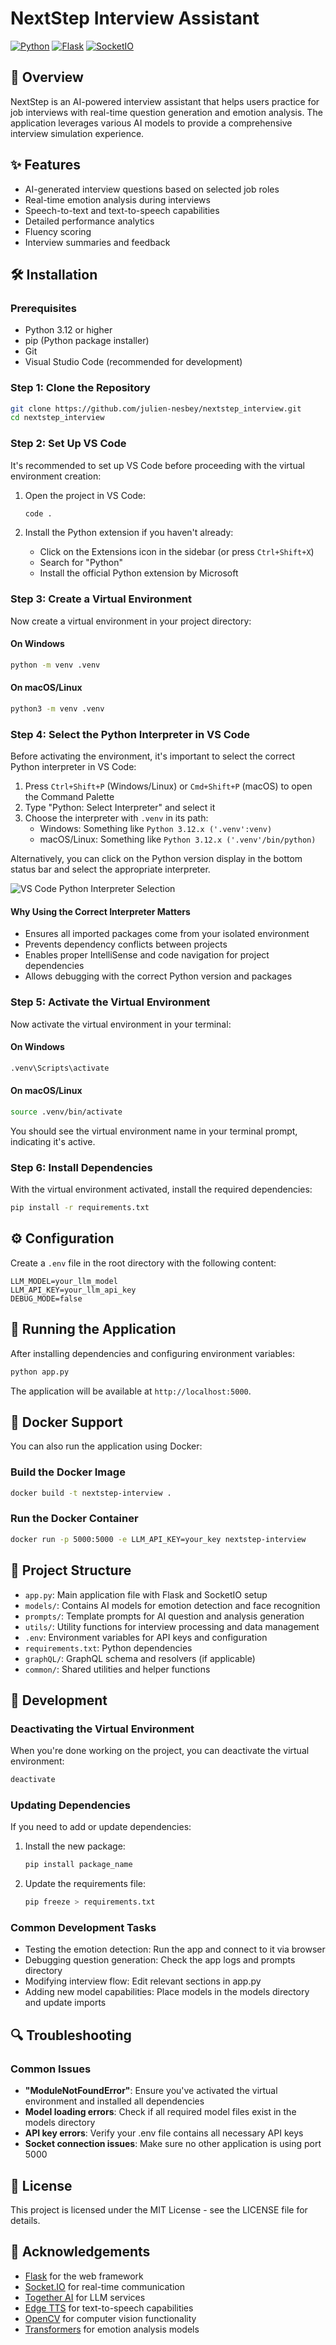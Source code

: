 # NextStep Interview Assistant

[![Python](https://img.shields.io/badge/Python-3.12-blue.svg)](https://www.python.org/)
[![Flask](https://img.shields.io/badge/Flask-3.1.0-green.svg)](https://flask.palletsprojects.com/)
[![SocketIO](https://img.shields.io/badge/SocketIO-5.5.1-red.svg)](https://socket.io/)

## 🚀 Overview

NextStep is an AI-powered interview assistant that helps users practice for job interviews with real-time question generation and emotion analysis. The application leverages various AI models to provide a comprehensive interview simulation experience.

## ✨ Features

- AI-generated interview questions based on selected job roles
- Real-time emotion analysis during interviews
- Speech-to-text and text-to-speech capabilities
- Detailed performance analytics
- Fluency scoring
- Interview summaries and feedback

## 🛠️ Installation

### Prerequisites

- Python 3.12 or higher
- pip (Python package installer)
- Git
- Visual Studio Code (recommended for development)

### Step 1: Clone the Repository

```bash
git clone https://github.com/julien-nesbey/nextstep_interview.git
cd nextstep_interview
```

### Step 2: Set Up VS Code

It's recommended to set up VS Code before proceeding with the virtual environment creation:

1. Open the project in VS Code:

   ```bash
   code .
   ```

2. Install the Python extension if you haven't already:
   - Click on the Extensions icon in the sidebar (or press `Ctrl+Shift+X`)
   - Search for "Python"
   - Install the official Python extension by Microsoft

### Step 3: Create a Virtual Environment

Now create a virtual environment in your project directory:

#### On Windows

```bash
python -m venv .venv
```

#### On macOS/Linux

```bash
python3 -m venv .venv
```

### Step 4: Select the Python Interpreter in VS Code

Before activating the environment, it's important to select the correct Python interpreter in VS Code:

1. Press `Ctrl+Shift+P` (Windows/Linux) or `Cmd+Shift+P` (macOS) to open the Command Palette
2. Type "Python: Select Interpreter" and select it
3. Choose the interpreter with `.venv` in its path:
   - Windows: Something like `Python 3.12.x ('.venv':venv)`
   - macOS/Linux: Something like `Python 3.12.x ('.venv'/bin/python)`

Alternatively, you can click on the Python version display in the bottom status bar and select the appropriate interpreter.

![VS Code Python Interpreter Selection](https://code.visualstudio.com/assets/docs/python/environments/interpreters-list.png)

#### Why Using the Correct Interpreter Matters

- Ensures all imported packages come from your isolated environment
- Prevents dependency conflicts between projects
- Enables proper IntelliSense and code navigation for project dependencies
- Allows debugging with the correct Python version and packages

### Step 5: Activate the Virtual Environment

Now activate the virtual environment in your terminal:

#### On Windows

```bash
.venv\Scripts\activate
```

#### On macOS/Linux

```bash
source .venv/bin/activate
```

You should see the virtual environment name in your terminal prompt, indicating it's active.

### Step 6: Install Dependencies

With the virtual environment activated, install the required dependencies:

```bash
pip install -r requirements.txt
```

## ⚙️ Configuration

Create a `.env` file in the root directory with the following content:

```
LLM_MODEL=your_llm_model
LLM_API_KEY=your_llm_api_key
DEBUG_MODE=false
```

## 🚀 Running the Application

After installing dependencies and configuring environment variables:

```bash
python app.py
```

The application will be available at `http://localhost:5000`.

## 🐳 Docker Support

You can also run the application using Docker:

### Build the Docker Image

```bash
docker build -t nextstep-interview .
```

### Run the Docker Container

```bash
docker run -p 5000:5000 -e LLM_API_KEY=your_key nextstep-interview
```

## 📂 Project Structure

- `app.py`: Main application file with Flask and SocketIO setup
- `models/`: Contains AI models for emotion detection and face recognition
- `prompts/`: Template prompts for AI question and analysis generation
- `utils/`: Utility functions for interview processing and data management
- `.env`: Environment variables for API keys and configuration
- `requirements.txt`: Python dependencies
- `graphQL/`: GraphQL schema and resolvers (if applicable)
- `common/`: Shared utilities and helper functions

## 🧪 Development

### Deactivating the Virtual Environment

When you're done working on the project, you can deactivate the virtual environment:

```bash
deactivate
```

### Updating Dependencies

If you need to add or update dependencies:

1. Install the new package:

   ```bash
   pip install package_name
   ```

2. Update the requirements file:

   ```bash
   pip freeze > requirements.txt
   ```

### Common Development Tasks

- Testing the emotion detection: Run the app and connect to it via browser
- Debugging question generation: Check the app logs and prompts directory
- Modifying interview flow: Edit relevant sections in app.py
- Adding new model capabilities: Place models in the models directory and update imports

## 🔍 Troubleshooting

### Common Issues

- **"ModuleNotFoundError"**: Ensure you've activated the virtual environment and installed all dependencies
- **Model loading errors**: Check if all required model files exist in the models directory
- **API key errors**: Verify your .env file contains all necessary API keys
- **Socket connection issues**: Make sure no other application is using port 5000

## 📝 License

This project is licensed under the MIT License - see the LICENSE file for details.

## 🙏 Acknowledgements

- [Flask](https://flask.palletsprojects.com/) for the web framework
- [Socket.IO](https://socket.io/) for real-time communication
- [Together AI](https://www.together.ai/) for LLM services
- [Edge TTS](https://github.com/rany2/edge-tts) for text-to-speech capabilities
- [OpenCV](https://opencv.org/) for computer vision functionality
- [Transformers](https://huggingface.co/docs/transformers/index) for emotion analysis models
